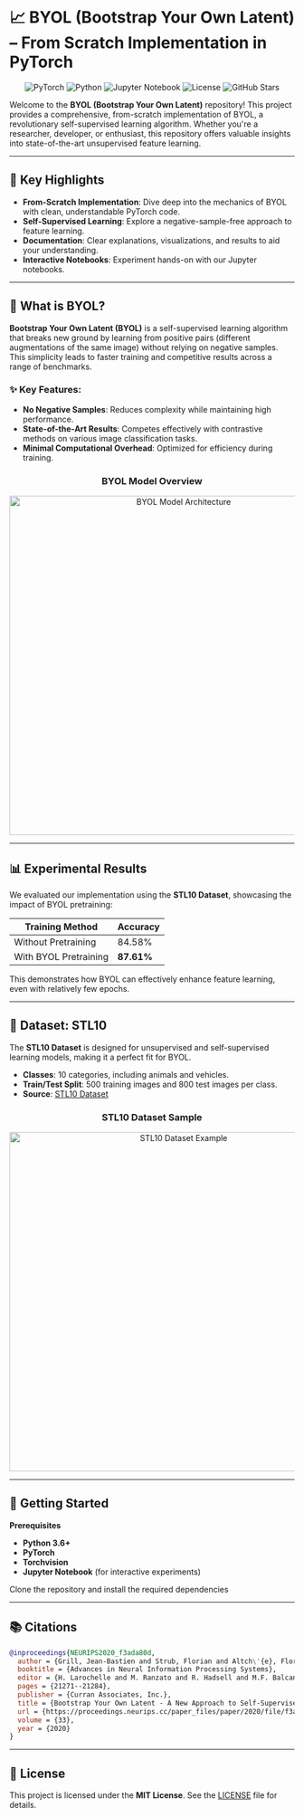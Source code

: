 # 📈 BYOL (Bootstrap Your Own Latent) – From Scratch Implementation in PyTorch

<p align="center">
  <img src="https://img.shields.io/badge/PyTorch-%23EE4C2C.svg?style=for-the-badge&logo=PyTorch&logoColor=white" alt="PyTorch">
  <img src="https://img.shields.io/badge/Python-3670A0?style=for-the-badge&logo=Python&logoColor=ffdd54" alt="Python">
  <img src="https://img.shields.io/badge/Jupyter-F37626.svg?&style=for-the-badge&logo=Jupyter&logoColor=white" alt="Jupyter Notebook">
  <img src="https://img.shields.io/badge/license-MIT-blue.svg?style=for-the-badge" alt="License">
  <img src="https://img.shields.io/github/stars/deepmancer/byol-pytorch?style=for-the-badge" alt="GitHub Stars">
</p>

Welcome to the **BYOL (Bootstrap Your Own Latent)** repository! This project provides a comprehensive, from-scratch implementation of BYOL, a revolutionary self-supervised learning algorithm. Whether you're a researcher, developer, or enthusiast, this repository offers valuable insights into state-of-the-art unsupervised feature learning.

---

## 🚀 Key Highlights

- **From-Scratch Implementation**: Dive deep into the mechanics of BYOL with clean, understandable PyTorch code.
- **Self-Supervised Learning**: Explore a negative-sample-free approach to feature learning.
- **Documentation**: Clear explanations, visualizations, and results to aid your understanding.
- **Interactive Notebooks**: Experiment hands-on with our Jupyter notebooks.

---

## 🧠 What is BYOL?

**Bootstrap Your Own Latent (BYOL)** is a self-supervised learning algorithm that breaks new ground by learning from positive pairs (different augmentations of the same image) without relying on negative samples. This simplicity leads to faster training and competitive results across a range of benchmarks.

### ✨ Key Features:
- **No Negative Samples**: Reduces complexity while maintaining high performance.
- **State-of-the-Art Results**: Competes effectively with contrastive methods on various image classification tasks.
- **Minimal Computational Overhead**: Optimized for efficiency during training.

<h3 align="center">BYOL Model Overview</h3>
<p align="center">
  <img src="https://raw.githubusercontent.com/deepmancer/byol-pytorch/main/images/Byol.jpg" width="600" alt="BYOL Model Architecture">
</p>

---

## 📊 Experimental Results

We evaluated our implementation using the **STL10 Dataset**, showcasing the impact of BYOL pretraining:

| **Training Method**      | **Accuracy** |
|---------------------------|--------------|
| Without Pretraining       | 84.58%       |
| With BYOL Pretraining     | **87.61%**   |

This demonstrates how BYOL can effectively enhance feature learning, even with relatively few epochs.

---

## 📁 Dataset: STL10

The **STL10 Dataset** is designed for unsupervised and self-supervised learning models, making it a perfect fit for BYOL.

- **Classes**: 10 categories, including animals and vehicles.
- **Train/Test Split**: 500 training images and 800 test images per class.
- **Source**: [STL10 Dataset](https://cs.stanford.edu/~acoates/stl10/)

<h3 align="center">STL10 Dataset Sample</h3>
<p align="center">
  <img src="https://cs.stanford.edu/~acoates/stl10/images.png" width="600" alt="STL10 Dataset Example">
</p>

---

## 🔧 Getting Started

**Prerequisites**
- **Python 3.6+**
- **PyTorch**
- **Torchvision**
- **Jupyter Notebook** (for interactive experiments)

Clone the repository and install the required dependencies

---

## 📚 Citations

```bibtex
@inproceedings{NEURIPS2020_f3ada80d,
  author = {Grill, Jean-Bastien and Strub, Florian and Altch\'{e}, Florent and Tallec, Corentin and Richemond, Pierre and Buchatskaya, Elena and Doersch, Carl and Avila Pires, Bernardo and Guo, Zhaohan and Gheshlaghi Azar, Mohammad and Piot, Bilal and kavukcuoglu, koray and Munos, Remi and Valko, Michal},
  booktitle = {Advances in Neural Information Processing Systems},
  editor = {H. Larochelle and M. Ranzato and R. Hadsell and M.F. Balcan and H. Lin},
  pages = {21271--21284},
  publisher = {Curran Associates, Inc.},
  title = {Bootstrap Your Own Latent - A New Approach to Self-Supervised Learning},
  url = {https://proceedings.neurips.cc/paper_files/paper/2020/file/f3ada80d5c4ee70142b17b8192b2958e-Paper.pdf},
  volume = {33},
  year = {2020}
}
```

---

## 🧾 License

This project is licensed under the **MIT License**. See the [LICENSE](LICENSE) file for details.

